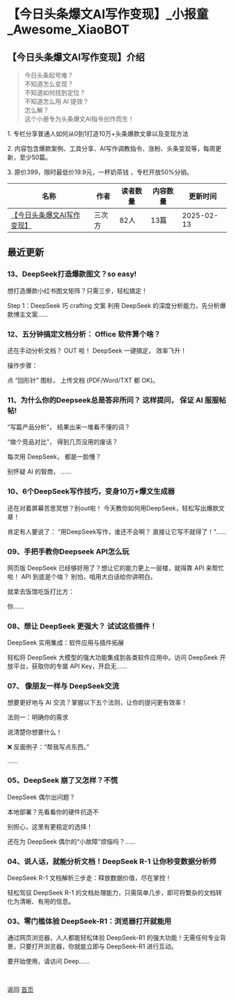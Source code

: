 # 【今日头条爆文AI写作变现】_小报童_Awesome_XiaoBOT

## 【今日头条爆文AI写作变现】介绍
> 今日头条起号难？    
不知道怎么变现？    
不知道如何找到定位？    
不知道怎么用 AI 提效？    
怎么解？    
这个小册专为头条爆文AI指令创作而生！    
    
1\. 专栏分享普通人如何从0到1打造10万+头条爆款文章以及变现方法    
    
2\. 内容包含爆款案例、工具分享、AI写作调教指令、涨粉、头条变现等，每周更新，至少50篇。    
    
3\. 原价399，限时最低价19.9元，一杯奶茶钱 ，专栏开放50%分销。  
  


|名称|作者|读者数量|内容数量|更新时间|
|---|---|---|---|---|
|[【今日头条爆文AI写作变现】](https://xiaobot.net/p/xuan_0429?refer=0b133df9-27dc-423b-8101-639049001c13)|三次方|82人|13篇|2025-02-13|

## 最近更新
### 13、DeepSeek打造爆款图文？so easy!

想打造爆款小红书图文矩阵？只需三步，轻松搞定！

Step 1：DeepSeek 巧 crafting 文案 利用 DeepSeek 的深度分析能力，先分析爆款博主文案......

### 12、五分钟搞定文档分析： Office 软件算个啥？

还在手动分析文档？ OUT 啦！ DeepSeek 一键搞定， 效率飞升！

操作步骤：

点 “回形针” 图标， 上传文档 (PDF/Word/TXT 都 OK)。

### 11、为什么你的Deepseek总是答非所问？ 这样提问， 保证 AI 服服帖帖!

“写篇产品分析”， 结果出来一堆看不懂的词？

“做个竞品对比”， 得到几页没用的废话？

每次用 DeepSeek， 都是一脸懵？

别怀疑 AI 的智商， ......

### 10、6个DeepSeek写作技巧，变身10万+爆文生成器

还在对着屏幕苦思冥想？别out啦！ 今天教你如何用DeepSeek，轻松写出爆款文章！

肯定有人要说了： “用DeepSeek写作，谁还不会啊？ 直接让它写不就得了！”......

### 09、手把手教你Deepseek API怎么玩

网页版 DeepSeek 已经够好用了？想让它的能力更上一层楼，就得靠 API 来帮忙啦！ API 到底是个啥？ 别怕，咱用大白话给你讲明白。

就拿去饭馆吃饭打比方：

你......

### 08、想让 DeepSeek 更强大？ 试试这些插件！

DeepSeek 实用集成：软件应用与插件拓展

轻松将 DeepSeek 大模型的强大功能集成到各类软件应用中。访问 DeepSeek 开放平台，获取你的专属 API Key，开启无......

### 07、 像朋友一样与 DeepSeek交流

想要更好地与 AI 交流？掌握以下五个法则，让你的提问更有效率！

法则一：明确你的需求

说清楚你想要什么！

❌ 反面例子：“帮我写点东西。”

......

### 05、DeepSeek 崩了又怎样？不慌

DeepSeek 偶尔出问题？

本地部署？先看看你的硬件抗造不

别担心，这里有更稳定的选择！

还在为 DeepSeek 偶尔的“小故障”烦恼吗？......

### 04、说人话，就能分析文档！DeepSeek R-1 让你秒变数据分析师

DeepSeek R-1 文档解析三步走：释放数据价值，尽在掌控！

轻松驾驭 DeepSeek R-1 的文档处理能力，只需简单几步，即可将繁杂的文档转化为清晰、有用的信息。

### 03、零门槛体验 DeepSeek-R1：浏览器打开就能用

通过网页浏览器，人人都能轻松体验 DeepSeek-R1 的强大功能！无需任何专业背景，只要打开浏览器，你就能立即与 DeepSeek-R1 进行互动。

要开始使用，请访问 Deep......


<a href="https://github.com/Reno9527/awesome-xiaobot" style="color: white; text-decoration: none;">awesome-xiaobot</a>

返回 [首页](../README.md)
